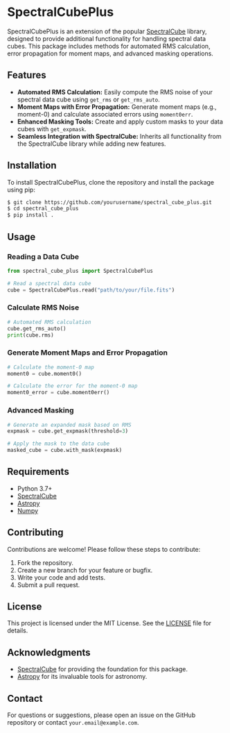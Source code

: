 # SpectralCubePlus

SpectralCubePlus is an extension of the popular [SpectralCube](https://spectral-cube.readthedocs.io/) library, designed to provide additional functionality for handling spectral data cubes. This package includes methods for automated RMS calculation, error propagation for moment maps, and advanced masking operations.

## Features

- **Automated RMS Calculation:** Easily compute the RMS noise of your spectral data cube using `get_rms` or `get_rms_auto`.
- **Moment Maps with Error Propagation:** Generate moment maps (e.g., moment-0) and calculate associated errors using `moment0err`.
- **Enhanced Masking Tools:** Create and apply custom masks to your data cubes with `get_expmask`.
- **Seamless Integration with SpectralCube:** Inherits all functionality from the SpectralCube library while adding new features.

## Installation

To install SpectralCubePlus, clone the repository and install the package using pip:

```bash
$ git clone https://github.com/yourusername/spectral_cube_plus.git
$ cd spectral_cube_plus
$ pip install .
```

## Usage

### Reading a Data Cube

```python
from spectral_cube_plus import SpectralCubePlus

# Read a spectral data cube
cube = SpectralCubePlus.read("path/to/your/file.fits")
```

### Calculate RMS Noise

```python
# Automated RMS calculation
cube.get_rms_auto()
print(cube.rms)
```

### Generate Moment Maps and Error Propagation

```python
# Calculate the moment-0 map
moment0 = cube.moment0()

# Calculate the error for the moment-0 map
moment0_error = cube.moment0err()
```

### Advanced Masking

```python
# Generate an expanded mask based on RMS
expmask = cube.get_expmask(threshold=3)

# Apply the mask to the data cube
masked_cube = cube.with_mask(expmask)
```

## Requirements

- Python 3.7+
- [SpectralCube](https://spectral-cube.readthedocs.io/)
- [Astropy](https://www.astropy.org/)
- [Numpy](https://numpy.org/)

## Contributing

Contributions are welcome! Please follow these steps to contribute:

1. Fork the repository.
2. Create a new branch for your feature or bugfix.
3. Write your code and add tests.
4. Submit a pull request.

## License

This project is licensed under the MIT License. See the [LICENSE](LICENSE) file for details.

## Acknowledgments

- [SpectralCube](https://spectral-cube.readthedocs.io/) for providing the foundation for this package.
- [Astropy](https://www.astropy.org/) for its invaluable tools for astronomy.

## Contact

For questions or suggestions, please open an issue on the GitHub repository or contact `your.email@example.com`.